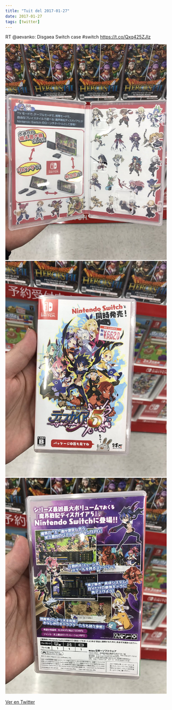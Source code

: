 ```yaml
---
title: "Tuit del 2017-01-27"
date: 2017-01-27
tags: [twitter]
---
```


RT @aevanko: Disgaea Switch case #switch https://t.co/Qxq425ZJlz

![Imagen](/assets/images/825071074908000258-C3LIGxiUEAEQwnN.jpg)
![Imagen](/assets/images/825071074908000258-C3LIGxiUEAIEcQs.jpg)
![Imagen](/assets/images/825071074908000258-C3LIGxkVMAEtIum.jpg)

[Ver en Twitter](https://twitter.com/i/web/status/825071074908000258)
